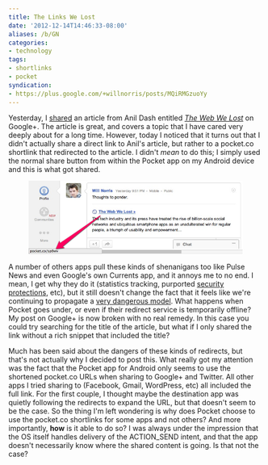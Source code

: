 ```yaml
---
title: The Links We Lost
date: '2012-12-14T14:46:33-08:00'
aliases: /b/GN
categories:
- technology
tags:
- shortlinks
- pocket
syndication:
- https://plus.google.com/+willnorris/posts/MQiRMGzuoYy
---
```

Yesterday, I [shared][] an article from Anil Dash entitled <cite>[The Web We Lost][]</cite> on Google+.  The article is
great, and covers a topic that I have cared very deeply about for a long time.  However, today I noticed that it turns
out that I didn't actually share a direct link to Anil's article, but rather to a pocket.co shortlink that redirected to
the article.  I didn't *mean* to do this; I simply used the normal share button from within the Pocket app on my Android
device and this is what got shared.

<figure class="aligncenter">
  <img src="pocket-share-to-google.png" alt="Screenshot of a Google+ post linking to a pocket.co URL">
</figure>

A number of others apps pull these kinds of shenanigans too like Pulse News and even Google's own Currents app, and it
annoys me to no end.  I mean, I get why they do it (statistics tracking, purported [security protections][t.co], etc),
but it still doesn't change the fact that it feels like we're continuing to propagate a [very dangerous model][].  What
happens when Pocket goes under, or even if their redirect service is temporarily offline?  My post on Google+ is now
broken with no real remedy.  In this case you could try searching for the title of the article, but what if I only
shared the link without a rich snippet that included the title?

Much has been said about the dangers of these kinds of redirects, but that's not actually why I decided to post this.
What really got my attention was the fact that the Pocket app for Android only seems to use the shortened pocket.co URLs
when sharing to Google+ and Twitter.  All other apps I tried sharing to (Facebook, Gmail, WordPress, etc) all included
the full link.  For the first couple, I thought maybe the destination app was quietly following the redirects to expand
the URL, but that doesn't seem to be the case.  So the thing I'm left wondering is why does Pocket choose to use the
pocket.co shortlinks for some apps and not others?  And more importantly, **how** is it able to do so?  I was always
under the impression that the OS itself handles delivery of the ACTION_SEND intent, and that the app doesn't necessarily
know where the shared content is going.  Is that not the case?

[shared]: https://plus.google.com/+willnorris/posts/Hwfibs334wq
[The Web We Lost]: http://dashes.com/anil/2012/12/the-web-we-lost.html
[t.co]: https://support.twitter.com/articles/109623
[very dangerous model]: http://joshua.schachter.org/2009/04/on-url-shorteners.html
